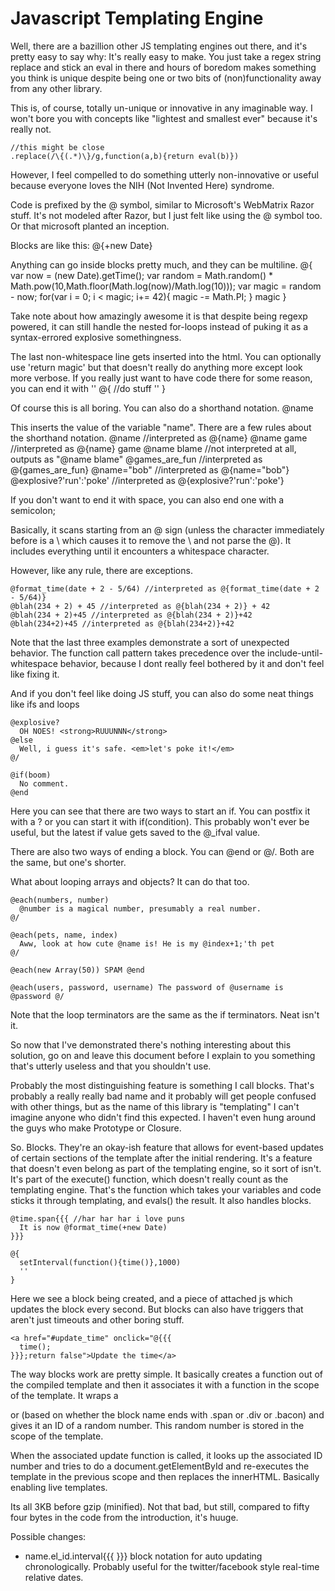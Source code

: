 Javascript Templating Engine
============================

Well, there are a bazillion other JS templating engines out there,
and it's pretty easy to say why: It's really easy to make. You just
take a regex string replace and stick an eval in there and hours of
boredom makes something you think is unique despite being one or two
bits of (non)functionality away from any other library.

This is, of course, totally un-unique or innovative in any imaginable
way. I won't bore you with concepts like "lightest and smallest ever"
because it's really not.

    //this might be close
    .replace(/\{(.*)\}/g,function(a,b){return eval(b)})
  
However, I feel compelled to do something utterly non-innovative or
useful because everyone loves the NIH (Not Invented Here) syndrome.


Code is prefixed by the @ symbol, similar to Microsoft's WebMatrix
Razor stuff. It's not modeled after Razor, but I just felt like using
the @ symbol too. Or that microsoft planted an inception.

Blocks are like this:
    @{+new Date}
    
Anything can go inside blocks pretty much, and they can be multiline.
    @{
      var now = (new Date).getTime();
      var random = Math.random() * Math.pow(10,Math.floor(Math.log(now)/Math.log(10)));
      var magic = random - now;
      for(var i = 0; i < magic; i+= 42){
        magic -= Math.PI;
      }
      magic
    }
    
Take note about how amazingly awesome it is that despite being regexp powered,
it can still handle the nested for-loops instead of puking it as a syntax-errored
explosive somethingness.

The last non-whitespace line gets inserted into the html. You can optionally
use 'return magic' but that doesn't really do anything more except look more
verbose. If you really just want to have code there for some reason, you can 
end it with ''
    @{
      //do stuff
      ''
    }
    
Of course this is all boring. You can also do a shorthand notation.
    @name
    
This inserts the value of the variable "name". There are a few rules about the
shorthand notation.
    @name //interpreted as @{name}
    @name game //interpreted as @{name} game
    \@name blame //not interpreted at all, outputs as "@name blame"
    @games_are_fun //interpreted as @{games_are_fun}
    @name="bob" //interpreted as @{name="bob"}
    @explosive?'run':'poke' //interpreted as @{explosive?'run':'poke'}
    
If you don't want to end it with space, you can also end one with a semicolon;

Basically, it scans starting from an @ sign (unless the character immediately
before is a \ which causes it to remove the \ and not parse the @). It includes
everything until it encounters a whitespace character.

However, like any rule, there are exceptions.

    @format_time(date + 2 - 5/64) //interpreted as @{format_time(date + 2 - 5/64)}
    @blah(234 + 2) + 45 //interpreted as @{blah(234 + 2)} + 42
    @blah(234 + 2)+45 //interpreted as @{blah(234 + 2)}+42
    @blah(234+2)+45 //interpreted as @{blah(234+2)}+42
    
Note that the last three examples demonstrate a sort of unexpected behavior. The function
call pattern takes precedence over the include-until-whitespace behavior, because I dont
really feel bothered by it and don't feel like fixing it.

And if you don't feel like doing JS stuff, you can also do some neat things like ifs and loops

    @explosive?
      OH NOES! <strong>RUUUNNN</strong>
    @else
      Well, i guess it's safe. <em>let's poke it!</em>
    @/
    
    @if(boom)
      No comment.
    @end
    
Here you can see that there are two ways to start an if. You can postfix it with a ? or you 
can start it with if(condition). This probably won't ever be useful, but the latest if value
gets saved to the @_ifval value.

There are also two ways of ending a block. You can @end or @/. Both are the same, but one's shorter.

What about looping arrays and objects? It can do that too.

    @each(numbers, number)
      @number is a magical number, presumably a real number.
    @/
    
    @each(pets, name, index)
      Aww, look at how cute @name is! He is my @index+1;'th pet
    @/

    @each(new Array(50)) SPAM @end

    @each(users, password, username) The password of @username is @password @/

Note that the loop terminators are the same as the if terminators. Neat isn't it.

So now that I've demonstrated there's nothing interesting about this solution, go on and 
leave this document before I explain to you something that's utterly useless and that you
shouldn't use.

Probably the most distinguishing feature is something I call blocks. That's probably a really
really bad name and it probably will get people confused with other things, but as the name of
this library is "templating" I can't imagine anyone who didn't find this expected. I haven't
even hung around the guys who make Prototype or Closure.

So. Blocks. They're an okay-ish feature that allows for event-based updates of certain sections
of the template after the initial rendering. It's a feature that doesn't even belong as part
of the templating engine, so it sort of isn't. It's part of the execute() function, which doesn't
really count as the templating engine. That's the function which takes your variables and code
sticks it through templating, and evals() the result. It also handles blocks.

    @time.span{{{ //har har har i love puns
      It is now @format_time(+new Date)
    }}}

    @{
      setInterval(function(){time()},1000)
      ''
    }

Here we see a block being created, and a piece of attached js which updates the block every second.
But blocks can also have triggers that aren't just timeouts and other boring stuff.

    <a href="#update_time" onclick="@{{{
      time();
    }}};return false">Update the time</a>

The way blocks work are pretty simple. It basically creates a function out of the compiled template
and then it associates it with a function in the scope of the template. It wraps a <div> or <span>
(based on whether the block name ends with .span or .div or .bacon) and gives it an ID of a random
number. This random number is stored in the scope of the template.

When the associated update function is called, it looks up the associated ID number and tries to do
a document.getElementById and re-executes the template in the previous scope and then replaces the
innerHTML. Basically enabling live templates.

Its all 3KB before gzip (minified). Not that bad, but still, compared to fifty four bytes in the
code from the introduction, it's huuge. 

Possible changes:
* name.el_id.interval{{{ }}} block notation for auto updating chronologically. Probably useful for the
twitter/facebook style real-time relative dates.